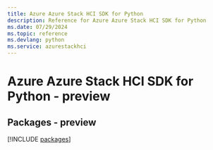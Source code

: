 ```yaml
---
title: Azure Azure Stack HCI SDK for Python
description: Reference for Azure Azure Stack HCI SDK for Python
ms.date: 07/29/2024
ms.topic: reference
ms.devlang: python
ms.service: azurestackhci
---
```

# Azure Azure Stack HCI SDK for Python - preview
## Packages - preview
[!INCLUDE [packages](azure-stack-hci-index.md)]